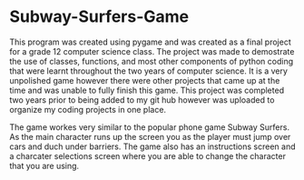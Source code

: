 # Subway-Surfers-Game
This program was created using pygame and was created as a final project for a grade 12 computer science class. The project was made to demostrate the use of classes, functions, and most other components of python coding that were learnt throughout the two years of computer science. It is a very unpolished game however there were other projects that came up at the time and was unable to fully finish this game. This project was completed two years prior to being added to my git hub however was uploaded to organize my coding projects in one place.

The game workes very similar to the popular phone game Subway Surfers. As the main character runs up the screen you as the player must jump over cars and duch under barriers. The game also has an instructions screen and a charcater selections screen where you are able to change the character that you are using.

